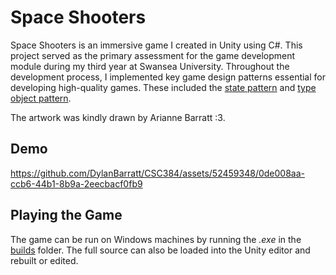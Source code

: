 # Space Shooters
Space Shooters is an immersive game I created in Unity using C#. This project served as the primary assessment for the game development module during my third year at Swansea University. 
Throughout the development process, I implemented key game design patterns essential for developing high-quality games. These included the [state pattern](https://gameprogrammingpatterns.com/state.html) and [type object pattern](https://gameprogrammingpatterns.com/type-object.html).

The artwork was kindly drawn by Arianne Barratt :3. <br />

## Demo  
https://github.com/DylanBarratt/CSC384/assets/52459348/0de008aa-ccb6-44b1-8b9a-2eecbacf0fb9

## Playing the Game
The game can be run on Windows machines by running the _.exe_ in the [builds](/Builds) folder. The full source can also be loaded into the Unity editor and rebuilt or edited.

